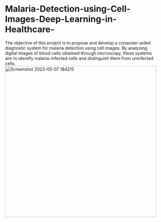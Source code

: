 # Malaria-Detection-using-Cell-Images-Deep-Learning-in-Healthcare-
The objective of this project is to propose and develop a computer-aided diagnostic system for malaria detection using cell images. By analysing digital images of blood cells obtained through microscopy, these systems aim to identify malaria-infected cells and distinguish them from uninfected cells. 
<img width="500" alt="Screenshot 2023-05-07 184215" src="https://github.com/Sanjanashetty09/Malaria-Detection-using-Cell-Images-Deep-Learning-in-Healthcare-/assets/90918518/46800d9e-aa3f-4978-979b-5256fadb707b">
